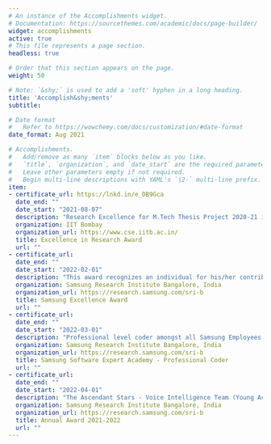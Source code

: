 ```yaml
---
# An instance of the Accomplishments widget.
# Documentation: https://sourcethemes.com/academic/docs/page-builder/
widget: accomplishments
active: true
# This file represents a page section.
headless: true

# Order that this section appears on the page.
weight: 50

# Note: `&shy;` is used to add a 'soft' hyphen in a long heading.
title: 'Accomplish&shy;ments'
subtitle:

# Date format
#   Refer to https://wowchemy.com/docs/customization/#date-format
date_format: Aug 2021

# Accomplishments.
#   Add/remove as many `item` blocks below as you like.
#   `title`, `organization`, and `date_start` are the required parameters.
#   Leave other parameters empty if not required.
#   Begin multi-line descriptions with YAML's `|2-` multi-line prefix.
item:
- certificate_url: https://lnkd.in/e_DB9Gca
  date_end: ""
  date_start: "2021-08-07"
  description: "Research Excellence for M.Tech Thesis Project 2020-21 is awarded to the graduating student by taking into account both qualitative aspects of the nominations as well as the output (publications, software, and other artifacts produced)."
  organization: IIT Bombay
  organization_url: https://www.cse.iitb.ac.in/
  title: Excellence in Research Award
  url: ""
- certificate_url: 
  date_end: ""
  date_start: "2022-02-01"
  description: "This award recognizes an individual for his/her contribution and excellence in work, extraordinary commitment, leveraging & development of talent, extension of support and achievements beyond functional scope and process improvements."
  organization: Samsung Research Institute Bangalore, India
  organization_url: https://research.samsung.com/sri-b
  title: Samsung Excellence Award
  url: ""
- certificate_url: 
  date_end: ""
  date_start: "2022-03-01"
  description: "Professional level coder amongst all Samsung Employees."
  organization: Samsung Research Institute Bangalore, India
  organization_url: https://research.samsung.com/sri-b
  title: Samsung Software Expert Academy - Professional Coder
  url: ""
- certificate_url: 
  date_end: ""
  date_start: "2022-04-01"
  description: "The Ascendant Stars - Voice Intelligence Team (Young Achiever of the Year Award)"
  organization: Samsung Research Institute Bangalore, India
  organization_url: https://research.samsung.com/sri-b
  title: Annual Award 2021-2022
  url: ""
---
```

